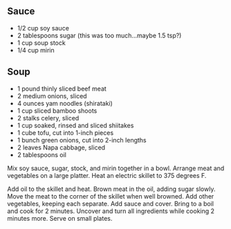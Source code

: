 ## Sauce

* 1/2 cup soy sauce
* 2 tablespoons sugar (this was too much...maybe 1.5 tsp?)
* 1 cup soup stock
* 1/4 cup mirin


## Soup

* 1 pound thinly sliced beef meat
* 2 medium onions, sliced
* 4 ounces yam noodles (shirataki)
* 1 cup sliced bamboo shoots
* 2 stalks celery, sliced
* 1 cup soaked, rinsed and sliced shiitakes
* 1 cube tofu, cut into 1-inch pieces
* 1 bunch green onions, cut into 2-inch lengths
* 2 leaves Napa cabbage, sliced
* 2 tablespoons oil

Mix soy sauce, sugar, stock, and mirin together in a bowl. Arrange meat and vegetables on a large platter. Heat an electric skillet to 375 degrees F.

Add oil to the skillet and heat. Brown meat in the oil, adding sugar slowly. Move the meat to the corner of the skillet when well browned. Add other vegetables, keeping each separate. Add sauce and cover. Bring to a boil and cook for 2 minutes. Uncover and turn all ingredients while cooking 2 minutes more. Serve on small plates.